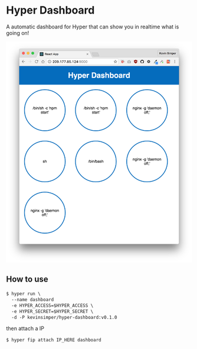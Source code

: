# Hyper Dashboard

A automatic dashboard for Hyper that can show you in realtime what is going on!

![](assets/README-df178.png)

## How to use

```
$ hyper run \
  --name dashboard
  -e HYPER_ACCESS=$HYPER_ACCESS \
  -e HYPER_SECRET=$HYPER_SECRET \
  -d -P kevinsimper/hyper-dashboard:v0.1.0
```

then attach a IP

```
$ hyper fip attach IP_HERE dashboard
```
